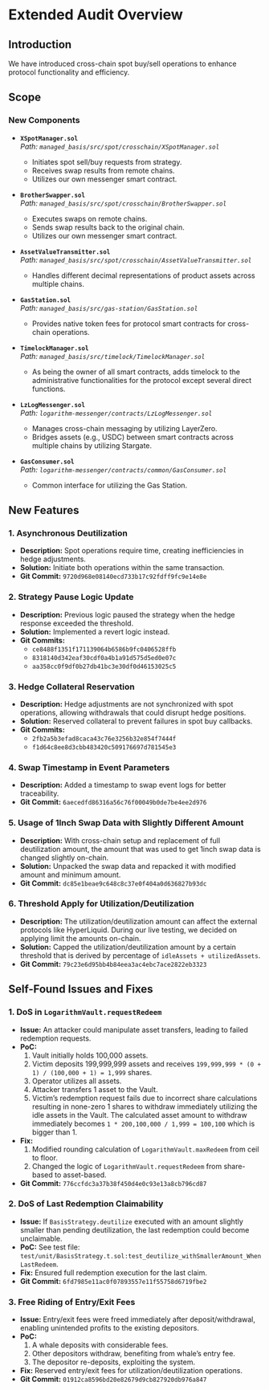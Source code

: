 # Extended Audit Overview

## Introduction

We have introduced cross-chain spot buy/sell operations to enhance protocol functionality and efficiency.

## Scope

### New Components

- **`XSpotManager.sol`**  
  _Path: `managed_basis/src/spot/crosschain/XSpotManager.sol`_

  - Initiates spot sell/buy requests from strategy.
  - Receives swap results from remote chains.
  - Utilizes our own messenger smart contract.

- **`BrotherSwapper.sol`**  
  _Path: `managed_basis/src/spot/crosschain/BrotherSwapper.sol`_

  - Executes swaps on remote chains.
  - Sends swap results back to the original chain.
  - Utilizes our own messenger smart contract.

- **`AssetValueTransmitter.sol`**  
  _Path: `managed_basis/src/spot/crosschain/AssetValueTransmitter.sol`_

  - Handles different decimal representations of product assets across multiple chains.

- **`GasStation.sol`**  
  _Path: `managed_basis/src/gas-station/GasStation.sol`_

  - Provides native token fees for protocol smart contracts for cross-chain operations.

- **`TimelockManager.sol`**  
  _Path: `managed_basis/src/timelock/TimelockManager.sol`_

  - As being the owner of all smart contracts, adds timelock to the administrative functionalities for the protocol except several direct functions.

- **`LzLogMessenger.sol`**  
  _Path: `logarithm-messenger/contracts/LzLogMessenger.sol`_

  - Manages cross-chain messaging by utilizing LayerZero.
  - Bridges assets (e.g., USDC) between smart contracts across multiple chains by utilizing Stargate.

- **`GasConsumer.sol`**  
  _Path: `logarithm-messenger/contracts/common/GasConsumer.sol`_
  - Common interface for utilizing the Gas Station.

## New Features

### 1. Asynchronous Deutilization

- **Description:** Spot operations require time, creating inefficiencies in hedge adjustments.
- **Solution:** Initiate both operations within the same transaction.
- **Git Commit:** `9720d968e08140ecd733b17c92fdff9fc9e14e8e`

### 2. Strategy Pause Logic Update

- **Description:** Previous logic paused the strategy when the hedge response exceeded the threshold.
- **Solution:** Implemented a revert logic instead.
- **Git Commits:**
  - `ce8488f1351f171139064b6586b9fc0406528ffb`
  - `8318140d342eaf30cdf0a4b1a91d575d5ed0e07c`
  - `aa358cc0f9df0b27db41bc3e30df0d46153025c5`

### 3. Hedge Collateral Reservation

- **Description:** Hedge adjustments are not synchronized with spot operations, allowing withdrawals that could disrupt hedge positions.
- **Solution:** Reserved collateral to prevent failures in spot buy callbacks.
- **Git Commits:**
  - `2fb2a5b3efad8caca43c76e3256b32e854f7444f`
  - `f1d64c8ee8d3cbb483420c509176697d781545e3`

### 4. Swap Timestamp in Event Parameters

- **Description:** Added a timestamp to swap event logs for better traceability.
- **Git Commit:** `6aecedfd86316a56c76f00049b0de7be4ee2d976`

### 5. Usage of 1Inch Swap Data with Slightly Different Amount

- **Description:** With cross-chain setup and replacement of full deutilization amount, the amount that was used to get 1inch swap data is changed slightly on-chain.
- **Solution:** Unpacked the swap data and repacked it with modified amount and minimum amount.
- **Git Commit:** `dc85e1beae9c648c8c37e0f404a0d636827b93dc`

### 6. Threshold Apply for Utilization/Deutilization

- **Description:** The utilization/deutilization amount can affect the external protocols like HyperLiquid. During our live testing, we decided on applying limit the amounts on-chain.
- **Solution:** Capped the utilization/deutilization amount by a certain threshold that is derived by percentage of `idleAssets + utilizedAssets`.
- **Git Commit:** `79c23e6d95bb4b84eea3ac4ebc7ace2822eb3323`

## Self-Found Issues and Fixes

### 1. DoS in `LogarithmVault.requestRedeem`

- **Issue:** An attacker could manipulate asset transfers, leading to failed redemption requests.
- **PoC:**
  1. Vault initially holds 100,000 assets.
  2. Victim deposits 199,999,999 assets and receives `199,999,999 * (0 + 1) / (100,000 + 1) = 1,999` shares.
  3. Operator utilizes all assets.
  4. Attacker transfers 1 asset to the Vault.
  5. Victim’s redemption request fails due to incorrect share calculations resulting in none-zero 1 shares to withdraw immediately utilizing the idle assets in the Vault. The calculated asset amount to withdraw immediately becomes `1 * 200,100,000 / 1,999 = 100,100` which is bigger than 1.
- **Fix:**
  1. Modified rounding calculation of `LogarithmVault.maxRedeem` from ceil to floor.
  2. Changed the logic of `LogarithmVault.requestRedeem` from share-based to asset-based.
- **Git Commit:** `776ccfdc3a37b38f450d4e0c93e13a8cb796cd87`

### 2. DoS of Last Redemption Claimability

- **Issue:** If `BasisStrategy.deutilize` executed with an amount slightly smaller than pending deutilization, the last redemption could become unclaimable.
- **PoC:** See test file: `test/unit/BasisStrategy.t.sol:test_deutilize_withSmallerAmount_WhenLastRedeem`.
- **Fix:** Ensured full redemption execution for the last claim.
- **Git Commit:** `6fd7985e11ac0f07893557e11f55758d6719fbe2`

### 3. Free Riding of Entry/Exit Fees

- **Issue:** Entry/exit fees were freed immediately after deposit/withdrawal, enabling unintended profits to the existing depositors.
- **PoC:**
  1. A whale deposits with considerable fees.
  2. Other depositors withdraw, benefiting from whale’s entry fee.
  3. The depositor re-deposits, exploiting the system.
- **Fix:** Reserved entry/exit fees for utilization/deutilization operations.
- **Git Commit:** `01912ca8596bd20e82679d9cb827920db976a847`
